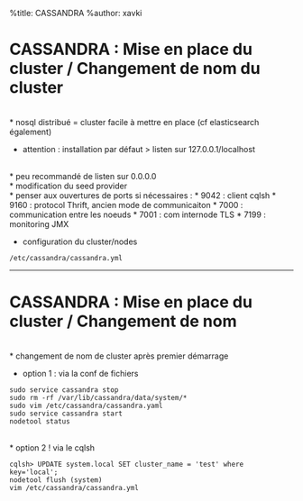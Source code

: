 %title: CASSANDRA
%author: xavki


# CASSANDRA : Mise en place du cluster / Changement de nom du cluster


<br>
* nosql distribué = cluster facile à mettre en place (cf elasticsearch également)

* attention : installation par défaut > listen sur 127.0.0.1/localhost

<br>
* peu recommandé de listen sur 0.0.0.0

<br>
* modification du seed provider

<br>
* penser aux ouvertures de ports si nécessaires :
		* 9042 : client cqlsh
		* 9160 : protocol Thrift, ancien mode de communicaiton
		* 7000 : communication entre les noeuds
		* 7001 : com internode TLS
		* 7199 : monitoring JMX

* configuration du cluster/nodes

```
/etc/cassandra/cassandra.yml
```



-----------------------------------------------------------------------------

# CASSANDRA : Mise en place du cluster / Changement de nom


<br>
* changement de nom de cluster après premier démarrage

* option 1 : via la conf de fichiers

```
sudo service cassandra stop
sudo rm -rf /var/lib/cassandra/data/system/*
sudo vim /etc/cassandra/cassandra.yaml
sudo service cassandra start
nodetool status
```

<br>
* option 2 ! via le cqlsh

```
cqlsh> UPDATE system.local SET cluster_name = 'test' where key='local';
nodetool flush (system)
vim /etc/cassandra/cassandra.yml
```
